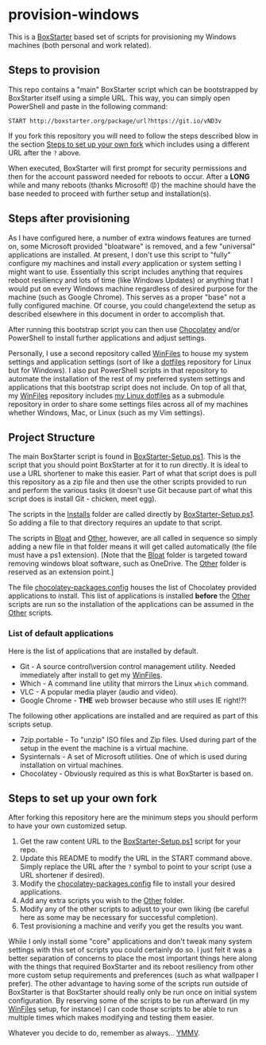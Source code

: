# provision-windows

This is a [BoxStarter](http://boxstarter.org) based set of scripts for provisioning my Windows machines (both personal and work related).

## Steps to provision

This repo contains a "main" BoxStarter script which can be bootstrapped by BoxStarter itself using a simple URL.  This way, you can simply open PowerShell and paste in the following command:

`START http://boxstarter.org/package/url?https://git.io/vND3v`

If you fork this repository you will need to follow the steps described blow in the section [Steps to set up your own fork](README.md#steps-to-set-up-your-own-fork) which includes using a different URL after the `?` above.

When executed, BoxStarter will first prompt for security permissions and then for the account password needed for reboots to occur.  After a **LONG** while and many reboots (thanks Microsoft! :rage:) the machine should have the base needed to proceed with further setup and installation(s).

## Steps after provisioning

As I have configured here, a number of extra windows features are turned on, some Microsoft provided "bloatware" is removed, and a few "universal" applications are installed.  At present, I don't use this script to "fully" configure my machines and install *every* application or system setting I might want to use.  Essentially this script includes anything that requires reboot resiliency and lots of time (like Windows Updates) or anything that I would put on every Windows machine regardless of desired purpose for the machine (such as Google Chrome).  This serves as a proper "base" not a fully configured machine.  Of course, you could change\extend the setup as described elsewhere in this document in order to accomplish that.

After running this bootstrap script you can then use [Chocolatey](https://chocolatey.org) and/or PowerShell to install further applications and adjust settings.

Personally, I use a second repository called [WinFiles](https://github.com/brennanfee/winfiles) to house my system settings and application settings (sort of like a [dotfiles](https://dotfiles.github.io/) repository for Linux but for Windows).  I also put PowerShell scripts in that repository to automate the installation of the rest of my preferred system settings and applications that this bootstrap script does not include.  On top of all that, my [WinFiles](https://github.com/brennanfee/winfiles) repository includes [my Linux dotfiles](https://github.com/brennanfee/dotfiles) as a submodule repository in order to share some settings files across all of my machines whether Windows, Mac, or Linux (such as my Vim settings).

## Project Structure

The main BoxStarter script is found in [BoxStarter-Setup.ps1](boxStarter/Boxstarter-Setup.ps1).  This is the script that you should point BoxStarter at for it to run directly.  It is ideal to use a URL shortener to make this easier.  Part of what that script does is pull this repository as a zip file and then use the other scripts provided to run and perform the various tasks (it doesn't use Git because part of what this script does is install Git - chicken, meet egg).

The scripts in the [Installs](scripts/Installs) folder are called directly by [BoxStarter-Setup.ps1](boxStarter/Boxstarter-Setup.ps1).  So adding a file to that directory requires an update to that script.

The scripts in [Bloat](scripts/Bloat) and [Other](scripts/Other), however, are all called in sequence so simply adding a new file in that folder means it will get called automatically (the file must have a ps1 extension).  \[Note that the [Bloat](scripts/Bloat) folder is targeted toward removing windows bloat software, such as OneDrive.  The [Other](scripts/Other) folder is reserved as an extension point.\]

The file [chocolatey-packages.config](scripts/chocolatey-packages.config) houses the list of Chocolatey provided applications to install.  This list of applications is installed **before** the [Other](scripts/Other) scripts are run so the installation of the applications can be assumed in the [Other](scripts/Other) scripts.

### List of default applications

Here is the list of applications that are installed by default.

* Git - A source control\version control management utility.  Needed immediately after install to get my [WinFiles](https://github.com/brennanfee/winfiles).
* Which - A command line utility that mirrors the Linux `which` command.
* VLC - A popular media player (audio and video).
* Google Chrome - **THE** web browser because who still uses IE right!?!

The following other applications are installed and are required as part of this scripts setup.

* 7zip.portable - To "unzip" ISO files and Zip files.  Used during part of the setup in the event the machine is a virtual machine.
* Sysinternals - A set of Microsoft utilities.  One of which is used during installation on virtual machines.
* Chocolatey - Obviously required as this is what BoxStarter is based on.

## Steps to set up your own fork

After forking this repository here are the minimum steps you should perform to have your own customized setup.

1. Get the raw content URL to the [BoxStarter-Setup.ps1](boxStarter/Boxstarter-Setup.ps1) script for your repo.
1. Update this README to modify the URL in the START command above. Simply replace the URL after the `?` symbol to point to your script (use a URL shortener if desired).
1. Modify the [chocolatey-packages.config](scripts/chocolatey-packages.config) file to install your desired applications.
1. Add any extra scripts you wish to the [Other](scripts/Other) folder.
1. Modify any of the other scripts to adjust to your own liking (be careful here as some may be necessary for successful completion).
1. Test provisioning a machine and verify you get the results you want.

While I only install some "core" applications and don't tweak many system settings with this set of scripts you could certainly do so.  I just felt it was a better separation of concerns to place the most important things here along with the things that required BoxStarter and its reboot resiliency from other more custom setup requirements and preferences (such as what wallpaper I prefer).  The other advantage to having some of the scripts run outside of BoxStarter is that BoxStarter should really only be run once on initial system configuration.  By reserving some of the scripts to be run afterward (in my [WinFiles](https://github.com/brennanfee/winfiles) setup, for instance) I can code those scripts to be able to run multiple times which makes modifying and testing them easier.

Whatever you decide to do, remember as always... [YMMV](https://dictionary.cambridge.org/us/dictionary/english/ymmv).

